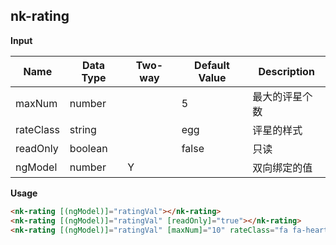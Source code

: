 ## nk-rating

**Input**

| Name | Data Type |  Two-way | Default Value | Description |
| --- | --- | --- | --- | --- |
| maxNum | number | | 5 | 最大的评星个数 |
| rateClass | string | | egg | 评星的样式 |
| readOnly | boolean | | false | 只读 |
| ngModel | number | Y | | 双向绑定的值 |

**Usage**
```html
<nk-rating [(ngModel)]="ratingVal"></nk-rating>
<nk-rating [(ngModel)]="ratingVal" [readOnly]="true"></nk-rating>
<nk-rating [(ngModel)]="ratingVal" [maxNum]="10" rateClass="fa fa-heart"></nk-rating>
```
